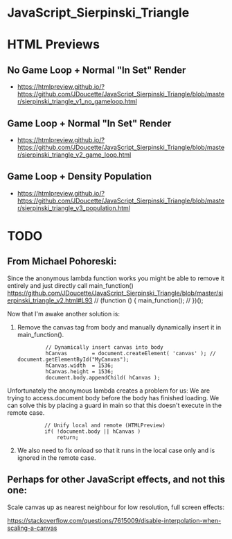 # JavaScript_Sierpinski_Triangle

# HTML Previews

## No Game Loop + Normal "In Set" Render
* https://htmlpreview.github.io/?https://github.com/JDoucette/JavaScript_Sierpinski_Triangle/blob/master/sierpinski_triangle_v1_no_gameloop.html

## Game Loop + Normal "In Set" Render
* https://htmlpreview.github.io/?https://github.com/JDoucette/JavaScript_Sierpinski_Triangle/blob/master/sierpinski_triangle_v2_game_loop.html

## Game Loop + Density Population
* https://htmlpreview.github.io/?https://github.com/JDoucette/JavaScript_Sierpinski_Triangle/blob/master/sierpinski_triangle_v3_population.html

# TODO

## From Michael Pohoreski:

Since the anonymous lambda function works you might be able to remove it entirely and just directly call main_function()
https://github.com/JDoucette/JavaScript_Sierpinski_Triangle/blob/master/sierpinski_triangle_v2.html#L93
//	(function () {
				main_function();
//	})();


Now that I'm awake another solution is:

1. Remove the canvas tag from body and manually dynamically insert it in main_function().

                // Dynamically insert canvas into body
                hCanvas        = document.createElement( 'canvas' ); // document.getElementById("MyCanvas");
                hCanvas.width  = 1536;
                hCanvas.height = 1536;
                document.body.appendChild( hCanvas );

Unfortunately the anonymous lambda creates a problem for us:  We are trying to access.document body before the body has finished loading.  We can solve this by placing a guard in main so that this doesn't execute in the remote case.

                // Unify local and remote (HTMLPreview)
                if( !document.body || hCanvas )
                    return;

2. We also need to fix onload so that it runs in the local case only and is ignored in the remote case.

    <body onload="if( typeof window['main'] === 'function' ) main()">
	
	
## Perhaps for other JavaScript effects, and not this one:

Scale canvas up as nearest neighbour for low resolution, full screen effects:

https://stackoverflow.com/questions/7615009/disable-interpolation-when-scaling-a-canvas


